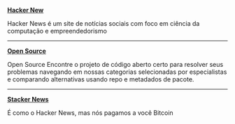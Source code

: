 **[Hacker New ](https://news.ycombinator.com/)**

Hacker News é um site de notícias sociais com foco em ciência da computação e empreendedorismo

-----

**[ Open Source ](https://awesomeopensource.com/)** 

Open Source Encontre o projeto de código aberto certo para resolver seus problemas navegando em nossas categorias selecionadas por especialistas e comparando alternativas usando repo e metadados de pacote.

-----

**[Stacker News ](https://stacker.news/)** 

É como o Hacker News, mas nós pagamos a você Bitcoin
